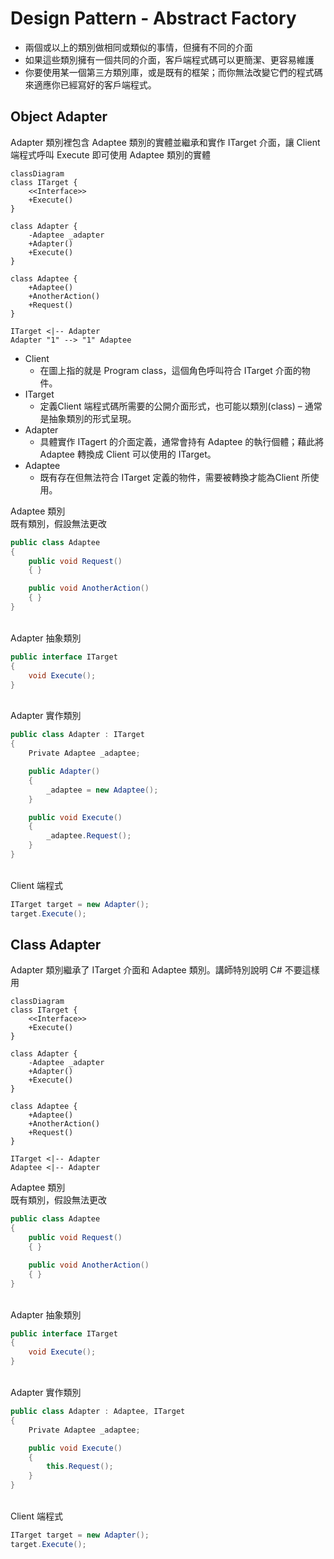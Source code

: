 # Design Pattern - Abstract Factory

+ 兩個或以上的類別做相同或類似的事情，但擁有不同的介面
+ 如果這些類別擁有一個共同的介面，客戶端程式碼可以更簡潔、更容易維護
+ 你要使用某一個第三方類別庫，或是既有的框架；而你無法改變它們的程式碼來適應你已經寫好的客戶端程式。

## Object Adapter
Adapter 類別裡包含 Adaptee 類別的實體並繼承和實作 ITarget 介面，讓 Client 端程式呼叫 Execute 即可使用 Adaptee 類別的實體 

```mermaid
classDiagram
class ITarget {
    <<Interface>>
    +Execute()
}

class Adapter {
    -Adaptee _adapter
    +Adapter()
    +Execute()
}

class Adaptee {
    +Adaptee()
    +AnotherAction()
    +Request()
}

ITarget <|-- Adapter
Adapter "1" --> "1" Adaptee
```

+ Client
  + 在圖上指的就是 Program class，這個角色呼叫符合 ITarget 介面的物件。
+ ITarget
  + 定義Client 端程式碼所需要的公開介面形式，也可能以類別(class) – 通常是抽象類別的形式呈現。
+ Adapter
  + 具體實作 ITagert 的介面定義，通常會持有 Adaptee 的執行個體；藉此將 Adaptee 轉換成 Client 可以使用的 ITarget。
+ Adaptee
  + 既有存在但無法符合 ITarget 定義的物件，需要被轉換才能為Client 所使用。

Adaptee 類別
<br/>既有類別，假設無法更改
```csharp
public class Adaptee
{
    public void Request()
    { }

    public void AnotherAction()
    { }
}
```

<br/>Adapter 抽象類別
```csharp
public interface ITarget
{
    void Execute();
}
```

<br/>Adapter 實作類別
```csharp
public class Adapter : ITarget
{
    Private Adaptee _adaptee;

    public Adapter()
    {
        _adaptee = new Adaptee();
    }

    public void Execute()
    {
        _adaptee.Request();
    }
}
```

<br/>Client 端程式
```csharp
ITarget target = new Adapter();
target.Execute();
```

## Class Adapter
Adapter 類別繼承了 ITarget 介面和 Adaptee 類別。講師特別說明 C# 不要這樣用

```mermaid
classDiagram
class ITarget {
    <<Interface>>
    +Execute()
}

class Adapter {
    -Adaptee _adapter
    +Adapter()
    +Execute()
}

class Adaptee {
    +Adaptee()
    +AnotherAction()
    +Request()
}

ITarget <|-- Adapter
Adaptee <|-- Adapter
```

Adaptee 類別
<br/>既有類別，假設無法更改
```csharp
public class Adaptee
{
    public void Request()
    { }

    public void AnotherAction()
    { }
}
```

<br/>Adapter 抽象類別
```csharp
public interface ITarget
{
    void Execute();
}
```

<br/>Adapter 實作類別
```csharp
public class Adapter : Adaptee, ITarget
{
    Private Adaptee _adaptee;

    public void Execute()
    {
        this.Request();
    }
}
```

<br/>Client 端程式
```csharp
ITarget target = new Adapter();
target.Execute();
```